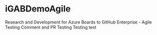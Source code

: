 # iGABDemoAgile
Research and Development for Azure Boards to GitHub Enterprise - Agile Testing Comment and PR Testing Testing test
